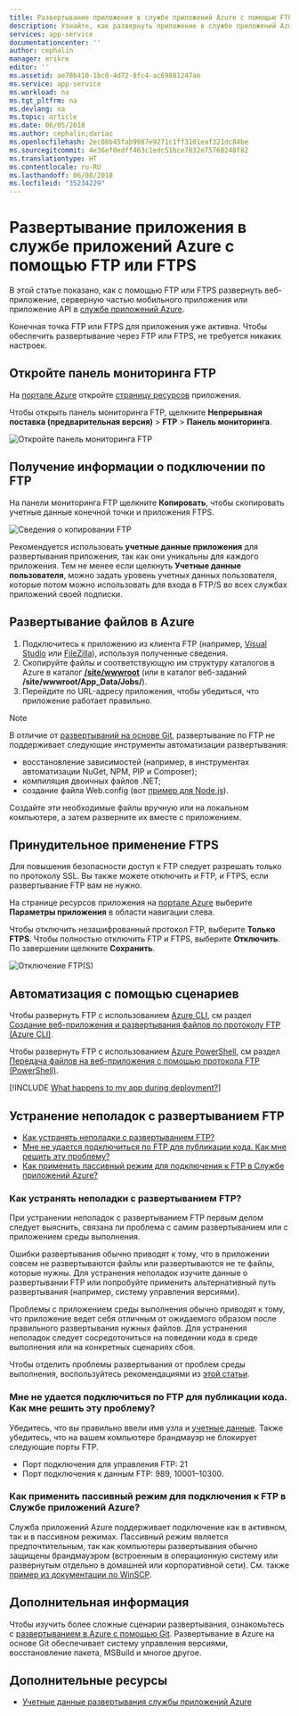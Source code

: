 ```yaml
---
title: Развертывание приложения в службе приложений Azure с помощью FTP/S | Документация Майкрософт
description: Узнайте, как развернуть приложение в службе приложений Azure с помощью FTP или FTPS.
services: app-service
documentationcenter: ''
author: cephalin
manager: erikre
editor: ''
ms.assetid: ae78b410-1bc0-4d72-8fc4-ac69801247ae
ms.service: app-service
ms.workload: na
ms.tgt_pltfrm: na
ms.devlang: na
ms.topic: article
ms.date: 06/05/2018
ms.author: cephalin;dariac
ms.openlocfilehash: 2ec08b45fab9987e9271c1ff3101eaf321dc84be
ms.sourcegitcommit: 4e36ef0edff463c1edc51bce7832e75760248f82
ms.translationtype: HT
ms.contentlocale: ru-RU
ms.lasthandoff: 06/08/2018
ms.locfileid: "35234229"
---
```

# <a name="deploy-your-app-to-azure-app-service-using-ftps"></a>Развертывание приложения в службе приложений Azure с помощью FTP или FTPS

В этой статье показано, как с помощью FTP или FTPS развернуть веб-приложение, серверную частью мобильного приложения или приложение API в [службе приложений Azure](http://go.microsoft.com/fwlink/?LinkId=529714).

Конечная точка FTP или FTPS для приложения уже активна. Чтобы обеспечить развертывание через FTP или FTPS, не требуется никаких настроек.

## <a name="open-ftp-dashboard"></a>Откройте панель мониторинга FTP

На [портале Azure](https://portal.azure.com) откройте [страницу ресурсов](../azure-resource-manager/resource-group-portal.md#manage-resources) приложения.

Чтобы открыть панель мониторинга FTP, щелкните **Непрерывная поставка (предварительная версия)** > **FTP** > **Панель мониторинга**.

![Откройте панель мониторинга FTP](./media/app-service-deploy-ftp/open-dashboard.png)

## <a name="get-ftp-connection-information"></a>Получение информации о подключении по FTP

На панели мониторинга FTP щелкните **Копировать**, чтобы скопировать учетные данные конечной точки и приложения FTPS.

![Сведения о копировании FTP](./media/app-service-deploy-ftp/ftp-dashboard.png)

Рекомендуется использовать **учетные данные приложения** для развертывания приложения, так как они уникальны для каждого приложения. Тем не менее если щелкнуть **Учетные данные пользователя**, можно задать уровень учетных данных пользователя, которые потом можно использовать для входа в FTP/S во всех службах приложений своей подписки.

## <a name="deploy-files-to-azure"></a>Развертывание файлов в Azure

1. Подключитесь к приложению из клиента FTP (например, [Visual Studio](https://www.visualstudio.com/vs/community/) или [FileZilla](https://filezilla-project.org/download.php?type=client)), используя полученные сведения.
3. Скопируйте файлы и соответствующую им структуру каталогов в Azure в каталог [**/site/wwwroot**](https://github.com/projectkudu/kudu/wiki/File-structure-on-azure) (или в каталог веб-заданий **/site/wwwroot/App_Data/Jobs/**).
4. Перейдите по URL-адресу приложения, чтобы убедиться, что приложение работает правильно. 

> [!NOTE] 
> В отличие от [развертываний на основе Git](app-service-deploy-local-git.md), развертывание по FTP не поддерживает следующие инструменты автоматизации развертывания: 
>
> - восстановление зависимостей (например, в инструментах автоматизации NuGet, NPM, PIP и Composer);
> - компиляция двоичных файлов .NET;
> - создание файла Web.config (вот [пример для Node.js](https://github.com/projectkudu/kudu/wiki/Using-a-custom-web.config-for-Node-apps)).
> 
> Создайте эти необходимые файлы вручную или на локальном компьютере, а затем разверните их вместе с приложением.
>
>

## <a name="enforce-ftps"></a>Принудительное применение FTPS

Для повышения безопасности доступ к FTP следует разрешать только по протоколу SSL. Вы также можете отключить и FTP, и FTPS, если развертывание FTP вам не нужно.

На странице ресурсов приложения на [портале Azure](https://portal.azure.com) выберите **Параметры приложения** в области навигации слева.

Чтобы отключить незашифрованный протокол FTP, выберите **Только FTPS**. Чтобы полностью отключить FTP и FTPS, выберите **Отключить**. По завершении щелкните **Сохранить**.

![Отключение FTP(S)](./media/app-service-deploy-ftp/disable-ftp.png)

## <a name="automate-with-scripts"></a>Автоматизация с помощью сценариев

Чтобы развернуть FTP с использованием [Azure CLI](/cli/azure), см раздел [Создание веб-приложения и развертывания файлов по протоколу FTP (Azure CLI)](./scripts/app-service-cli-deploy-ftp.md).

Чтобы развернуть FTP с использованием [Azure PowerShell](/cli/azure), см раздел [Передача файлов на веб-приложения с помощью протокола FTP (PowerShell)](./scripts/app-service-powershell-deploy-ftp.md).

[!INCLUDE [What happens to my app during deployment?](../../includes/app-service-deploy-atomicity.md)]

## <a name="troubleshoot-ftp-deployment"></a>Устранение неполадок с развертыванием FTP

- [Как устранять неполадки с развертыванием FTP?](#how-can-i-troubleshoot-ftp-deployment)
- [Мне не удается подключиться по FTP для публикации кода. Как мне решить эту проблему?](#im-not-able-to-ftp-and-publish-my-code-how-can-i-resolve-the-issue)
- [Как применить пассивный режим для подключения к FTP в Службе приложений Azure?](#how-can-i-connect-to-ftp-in-azure-app-service-via-passive-mode)

### <a name="how-can-i-troubleshoot-ftp-deployment"></a>Как устранять неполадки с развертыванием FTP?

При устранении неполадок с развертыванием FTP первым делом следует выяснить, связана ли проблема с самим развертыванием или с приложением среды выполнения.

Ошибки развертывания обычно приводят к тому, что в приложении совсем не развертываются файлы или развертываются не те файлы, которые нужны. Для устранения неполадок изучите данные о развертывании FTP или попробуйте применить альтернативный путь развертывания (например, систему управления версиями).

Проблемы с приложением среды выполнения обычно приводят к тому, что приложение ведет себя отличным от ожидаемого образом после правильного развертывания нужных файлов. Для устранения неполадок следует сосредоточиться на поведении кода в среде выполнения или на конкретных сценариях сбоя.

Чтобы отделить проблемы развертывания от проблем среды выполнения, воспользуйтесь рекомендациями из [этой статьи](https://github.com/projectkudu/kudu/wiki/Deployment-vs-runtime-issues).

### <a name="im-not-able-to-ftp-and-publish-my-code-how-can-i-resolve-the-issue"></a>Мне не удается подключиться по FTP для публикации кода. Как мне решить эту проблему?
Убедитесь, что вы правильно ввели имя узла и [учетные данные](#step-1--set-deployment-credentials). Также убедитесь, что на вашем компьютере брандмауэр не блокирует следующие порты FTP.

- Порт подключения для управления FTP: 21
- Порт подключения к данным FTP: 989, 10001–10300.
 
### <a name="how-can-i-connect-to-ftp-in-azure-app-service-via-passive-mode"></a>Как применить пассивный режим для подключения к FTP в Службе приложений Azure?
Служба приложений Azure поддерживает подключение как в активном, так и в пассивном режимах. Пассивный режим является предпочтительным, так как компьютеры развертывания обычно защищены брандмауэром (встроенным в операционную систему или развернутым отдельно в домашней или корпоративной сети). См. также [пример из документации по WinSCP](https://winscp.net/docs/ui_login_connection). 

## <a name="next-steps"></a>Дополнительная информация

Чтобы изучить более сложные сценарии развертывания, ознакомьтесь с [развертыванием в Azure с помощью Git](app-service-deploy-local-git.md). Развертывание в Azure на основе Git обеспечивает систему управления версиями, восстановление пакета, MSBuild и многое другое.

## <a name="more-resources"></a>Дополнительные ресурсы

* [Учетные данные развертывания службы приложений Azure](app-service-deploy-ftp.md)
